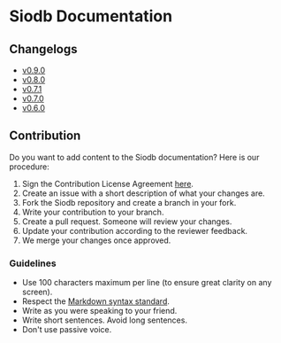 # Siodb Documentation

## Changelogs

- [v0.9.0](https://github.com/siodb/siodb/releases/tag/v0.9.0)
- [v0.8.0](https://github.com/siodb/siodb/releases/tag/v0.8.0)
- [v0.7.1](https://github.com/siodb/siodb/releases/tag/v0.7.1)
- [v0.7.0](https://github.com/siodb/siodb/releases/tag/v0.7.0)
- [v0.6.0](https://github.com/siodb/siodb/releases/tag/v0.6.0)

## Contribution

Do you want to add content to the Siodb documentation? Here is our procedure:

1. Sign the Contribution License Agreement [here](https://cla-assistant.io/siodb/siodb).
2. Create an issue with a short description of what your changes are.
3. Fork the Siodb repository and create a branch in your fork.
4. Write your contribution to your branch.
5. Create a pull request. Someone will review your changes.
6. Update your contribution according to the reviewer feedback.
7. We merge your changes once approved.

### Guidelines

- Use 100 characters maximum per line (to ensure great clarity on any screen).
- Respect the [Markdown syntax standard](https://www.markdownguide.org/basic-syntax/).
- Write as you were speaking to your friend.
- Write short sentences. Avoid long sentences.
- Don't use passive voice.

